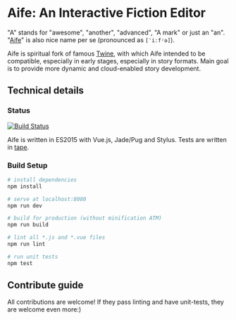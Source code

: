 # Aife: An Interactive Fiction Editor

"A" stands for "awesome", "another", "advanced", "A mark" or just an "an". "[Aife](https://en.wikipedia.org/wiki/A%C3%ADfe)" is also nice name per se (pronounced as `[ˈiːfʲə]`).

Aife is spiritual fork of famous [Twine](http://twinery.org/), with which Aife intended to be compatible,
especially in early stages, especially in story formats. Main goal is to provide more dynamic and cloud-enabled story development.

## Technical details

### Status

[![Build Status](https://travis-ci.org/aifejs/aife.svg?branch=master)](https://travis-ci.org/aifejs/aife)

Aife is written in ES2015 with Vue.js, Jade/Pug and Stylus. Tests are written in [tape](https://github.com/substack/tape).

### Build Setup

``` bash
# install dependencies
npm install

# serve at localhost:8080
npm run dev

# build for production (without minification ATM)
npm run build

# lint all *.js and *.vue files
npm run lint

# run unit tests
npm test
```

## Contribute guide

All contributions are welcome! If they pass linting and have unit-tests, they are welcome even more:)